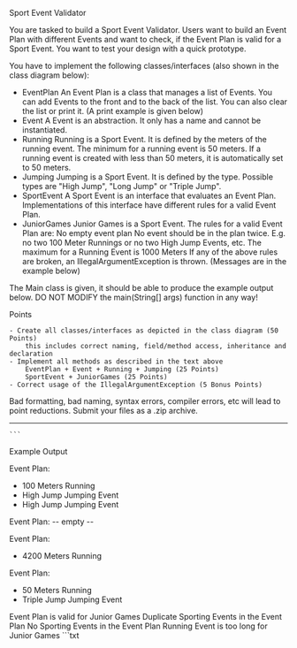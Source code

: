 Sport Event Validator

You are tasked to build a Sport Event Validator. Users want to build an Event Plan with different Events and want to check, if the Event Plan is valid for a Sport Event. You want to test your design with a quick prototype.

You have to implement the following classes/interfaces (also shown in the class diagram below):

   - EventPlan
        An Event Plan is a class that manages a list of Events. You can add Events to the front and to the back of the list. You can also clear the list or print it. (A print example is given below)
   - Event
        A Event is an abstraction. It only has a name and cannot be instantiated. 
   - Running
        Running is a Sport Event. It is defined by the meters of the running event. The minimum for a running event is 50 meters. If a running event is created with less than 50 meters, it is automatically set to 50 meters.
   - Jumping
        Jumping is a Sport Event. It is defined by the type. Possible types are "High Jump", "Long Jump" or "Triple Jump".
   - SportEvent
        A Sport Event is an interface that evaluates an Event Plan. Implementations of this interface have different rules for a valid Event Plan.
   - JuniorGames
        Junior Games is a Sport Event. The rules for a valid Event Plan are:
            No empty event plan
            No event should be in the plan twice. E.g. no two 100 Meter Runnings or no two High Jump Events, etc.
            The maximum for a Running Event is 1000 Meters
        If any of the above rules are broken, an IllegalArgumentException is thrown. (Messages are in the example below)

The Main class is given, it should be able to produce the example output below. DO NOT MODIFY the main(String[] args) function in any way!

Points

    - Create all classes/interfaces as depicted in the class diagram (50 Points)
        this includes correct naming, field/method access, inheritance and declaration
    - Implement all methods as described in the text above
        EventPlan + Event + Running + Jumping (25 Points)
        SportEvent + JuniorGames (25 Points)
    - Correct usage of the IllegalArgumentException (5 Bonus Points)

Bad formatting, bad naming, syntax errors, compiler errors, etc will lead to point reductions.
Submit your files as a .zip archive.

---

    
    ```
Example Output

Event Plan:
- 100 Meters Running
- High Jump Jumping Event
- High Jump Jumping Event

Event Plan:
-- empty --

Event Plan:
- 4200 Meters Running

Event Plan:
- 50 Meters Running
- Triple Jump Jumping Event

Event Plan is valid for Junior Games
Duplicate Sporting Events in the Event Plan
No Sporting Events in the Event Plan
Running Event is too long for Junior Games 
    ```txt